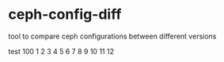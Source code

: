 # ceph-config-diff
tool to compare ceph configurations between different versions

test 100 1 2 3 4 5 6 7 8 9 10 11 12
 
